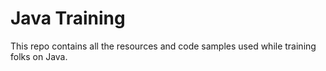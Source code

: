 # Java Training

This repo contains all the resources and code samples used while training folks on Java.
